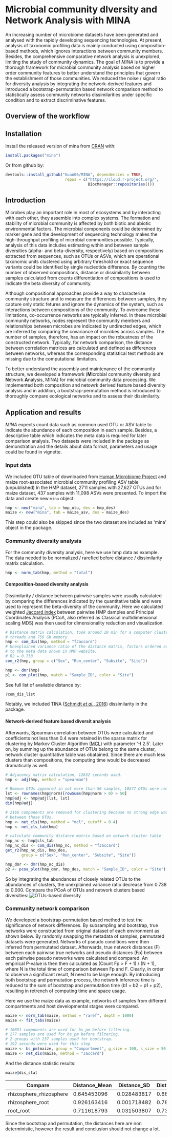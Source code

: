 # Microbial community dIversity and Network Analysis with MINA

An increasing number of microbiome datasets have been generated and analysed
with the rapidly developing sequencing technologies. At present, analysis of
taxonomic profiling data is mainly conducted using composition-based methods,
which ignores interactions between community members. Besides, the
comprehensive comparative network analysis is unexplored, limiting the study
of community dynamics. The goal of *MINA* is to provide a thorough framework for
microbial community analysis based on higher order community features to
better understand the principles that govern the establishment of those
communities. We reduced the noise / signal ratio for diversity analysis by
integrating the network-derived features and introduced a
bootstrap-permutation based network comparison method to statistically assess
community networks dissimilarities under specific condition and to extract
discriminative features.

## Overview of the workflow

## Installation

Install the released version of mina from [CRAN](https://CRAN.R-project.org) with:

``` r
install.packages("mina")
```
Or from github by:
```r
devtools::install_github("Guan06/MINA", dependencies = TRUE,
                          repos = c("https://cloud.r-project.org/",
                                    BiocManager::repositories()))
```
## Introduction
Microbes play an important role in most of ecosystems and by interacting with
each other, they assemble into complex systems. The formation and stability of
microbial community is affected by both biotic and abiotic environmental factors.
The microbial components could be determined by marker gene and the development
of sequencing technology makes the high-throughput profiling of microbial
communities possible. Typically, analysis of this data includes estimating
within and between sample diversities (alpha- and beta-diversity, respectively)
based on compositions extracted from sequences, such as OTUs or ASVs, which are
operational taxonomic units clustered using arbitrary threshold or exact
sequence variants could be identified by single nucleotide difference.
By counting the number of observed compositions, distance or dissimilarity
between samples calculated from counts differentiation of compositions is used
to indicate the beta diversity of community.

Although compositional approaches provide a way to characterise community
structure and to measure the differences between samples, they capture only
static fetures and ignore the dynamics of the system, such as interactions
between compositions of the community. To overcome these limitations,
co-occurrence networks are typically inferred. In these microbial community
networks, nodes represent the community members and relationships between
microbes are indicated by undirected edges, which are inferred by comparing
the covariance of microbes across samples. The number of samples, therefore,
has an impact on the robustness of the constructed network. Typically, for
network comparison, the distance between correlation matrices are calculated
and defined as differences between networks, whereas the corresponding
statistical test methods are missing due to the computational limitation.

To better understand the assembly and maintenance of the community structure,
we developed a framework (**M**icrobial community d**I**versity and **N**etwork **A**nalysis,
MINA) for microbial community data processing. We implemented both
composition and netowrk derived feature based diversity analysis and in
addition, a bootstrap-permutation method is introduced to thoroughly compare
ecological networks and to assess their dissimilarity.

## Application and results
*MINA* expects count data such as common used OTU or ASV table to indicate the
abundance of each composition in each sample. Besides, a descriptive table
which indicates the meta data is required for later comparison analysis. Two
datasets were included in the package as demonstration and the details about
data format, parameters and usage could be found in vignette.

### Input data
We included OTU table of downloaded from [Human Microbiome Project](https://www.hmpdacc.org/hmp/HMQCP/)
and maize root-associated microbial community profiling ASV table (unpublished)
In the HMP dataset, 2711 samples with 27,627 OTUs and for maize dataset, 437
samples with 11,098 ASVs were presented.
To import the data and create new `mina` object:
```r
hmp <- new("mina", tab = hmp_otu, des = hmp_des)
maize <- new("mina", tab = maize_asv, des = maize_des)
```
This step could also be skipped since the two dataset are included as 'mina'
object in the package.
### Community diversity analysis
For the community diversity analysis, here we use hmp data as example. The data
needed to be normalized / rarefied before distance / dissimilarity matrix
calculation.
```r
hmp <- norm_tab(hmp, method = "total")
```
#### Composition-based diversity analysis
Dissimilarity / distance between pairwise samples were usually calculated by
comparing the differences indicated by the quantitative table and were used to
represent the beta-diversity of the community. Here we calculated weighted
[Jaccard index](https://en.wikipedia.org/wiki/Jaccard_index#Weighted_Jaccard_similarity_and_distance)
between pairwise HMP damples and Principal Coordinates Analysis (PCoA, also
referred as Classical multidimensional scaling MDS) was then used for
dimensionality reduction and visualization.
```r
# Distance matrix calculation, took around 10 min for a computer cluster with 48
# threads and 756 Gb memory.
hmp <- com_dis(hmp, method = "fJaccard")
# Unexplained variance ratio of the distance matrix, factors ordered according
# to the meta data shown in HMP website.
# R2 = 0.738
com_r2(hmp, group = c("Sex", "Run_center", "Subsite", "Site"))

hmp <- dmr(hmp)
p1 <- com_plot(hmp, match = "Sample_ID", color = "Site")
```
See full list of available distance by:
```r
?com_dis_list
```
Notably, we included TINA ([Schmidt *et al.*, 2016](https://doi.org/10.1038/ismej.2016.139)) dissimilarity in the package.

#### Network-derived feature based diversit analysis
Afterwards, Spearman correlation between OTUs were calculated and coefficients
not less than 0.4 were retained in the sparse matrix for clustering by Markov
Cluster Algorithm ([MCL](https://micans.org/mcl/)) with parameter
'-I 2.5'. Later on, by summing up the abundance of OTUs belong to the same
cluster, network cluster quantitative table was obatained. Since there are much
less clusters than compositions, the computing time would be decreased
dramatically as well.
```r
# Adjacency matrix calculation, 12632 seconds used.
hmp <- adj(hmp, method = "spearman")

# Remove OTUs appeared in not more than 50 samples, 10577 OTUs were remained
lst <- rownames(hmp@norm)[rowSums(hmp@norm > 0) > 50]
hmp@adj <- hmp@adj[lst, lst]
dim(hmp@adj)

# 2166 components are removed for clustering because no strong edge was found
# between those OTUs.
hmp <- net_cls(hmp, method = "mcl", cutoff = 0.4)
hmp <- net_cls_tab(hmp)

# calculate community distance matrix based on network cluster table
hmp_nc <- hmp@cls_tab
hmp_nc_dis <- com_dis(hmp_nc, method = "fJaccard")
get_r2(hmp_nc_dis, hmp_des,
       group = c("Sex", "Run_center", "Subsite", "Site"))

hmp_dmr <- dmr(hmp_nc_dis)
p2 <- pcoa_plot(hmp_dmr, hmp_des, match = "Sample_ID", color = "Site")
```
So by integrating the abundances of closely related OTUs to the abundances of
clusters, the unexplained variance ratio decrease from 0.738 to 0.000. Compare
the PCoA of OTUs and network clusters based diversities:
![OTUs-based diversity](https://github.com/Guan06/MINA/blob/master/data-raw/p1_hmp.png
"OTUs-based PCoA of HMP dataset")

### Community network comparison
We developed a bootstrap-permutation based method to test the significance of
network differences. By subsampling and bootstrap, true networks were
constructed from original dataset of each environment as shown below. By
randomly swapping the metadata of samples, permutated datasets were generated.
Networks of pseudo conditions were then inferred from permutated dataset.
Afterwards, true network distances (F) between each pairwise true networks and
pseudo distances (Fp) between each pairwise pseudo networks were calculated and
compared. An empirical P-value is then then calculated as
(Count Fp > F + 1) / (N + 1), where N is the total time of comparison between Fp
and F. Clearly, in order to observe a significant result, N need to be large
enough. By introducing both bootstrap and permutation process, the network
inference time is reduced to the sum of bootstrap and permutation time
(b1 + b2 + p1 + p2), resulting in retrench of computing time and space usage.

Here we use the maize data as example, networks of samples from different
compartments and host developmental stages were compared.
```r
maize <- norm_tab(maize, method = "raref", depth = 1000)
maize <- fit_tabs(maize)

# 10851 components are used for bs_pm before filtering.
# 277 samples are used for bs_pm before filtering.
# 2 groups with 237 samples used for bootstrap.
# 192 seconds were used for this step
maize <- bs_pm(maize, group = "Compartment", g_size = 100, s_size = 50)
maize <- net_dis(maize, method = "Jaccard")
```
And the distance statistic results:
```r
maize@dis_stat
```

| Compare                 | Distance_Mean | Distance_SD | Distance_PM_Mean | Distance_PM_SD | N    | p           |
|-------------------------|---------------|-------------|------------------|----------------|------|-------------|
| rhizosphere_rhizosphere | 0.645453096   | 0.028483817 | 0.665874922      | 0.096751983    | 1296 | 0.427139553 |
| rhizosphere_root        | 0.926163416   | 0.001718482 | 0.783356695      | 0.045793986    | 1296 | 0.00077101  |
| root_root               | 0.711618793   | 0.031503807 | 0.730591104      | 0.070999153    | 1296 | 0.534309946 |

Since the bootstrap and permutation, the distances here are non deterministic,
however the result and conclusion should not change a lot.
